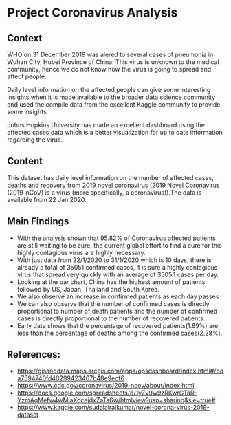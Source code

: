 # Project Coronavirus Analysis

## Context 
WHO on 31 December 2019 was alered to several cases of pneumonia in Wuhan City, Hubei Province of China. This virus is unknown to the medical community, hence we do not know how the virus is going to spread and affect people.

Daily level information on the affected people can give some interesting insights when it is made available to the broader data science community and used the compile data from the excellent Kaggle community to provide some insights.

Johns Hopkins University has made an excellent dashboard using the affected cases data which is a better visualization for up to date information regarding the virus.

## Content
This dataset has daily level information on the number of affected cases, deaths and recovery from 2019 novel coronavirus (2019 Novel Coronavirus (2019-nCoV) is a virus (more specifically, a coronavirus)).The data is available from 22 Jan 2020.

## Main Findings
- With the analysis shown that 95.82% of Coronavirus affected patients are still waiting to be cure, the current global effort to find a cure for this highly contagious virus are highly necessary.
- With just data from 22/1/2020 to 31/1/2020 which is 10 days, there is already a total of 35051 confirmed cases, it is sure a highly contagious virus that spread very quickly with an average of 3505.1 cases per day.
- Looking at the bar chart, China has the highest amount of patients followed by US, Japan, Thailand and South Korea.
- We also observe an increase in confirmed patients as each day passes
- We can also observe that the number of confirmed cases is directly proportional to number of death patients and  the number of confirmed cases is directly proportional to the number of recovered patients. 
- Early data shows that the percentage of recovered patients(1.89%) are less than the percentage of deaths among the confirmed cases(2.28%).

## References:
- https://gisanddata.maps.arcgis.com/apps/opsdashboard/index.html#/bda7594740fd40299423467b48e9ecf6
- https://www.cdc.gov/coronavirus/2019-ncov/about/index.html
- https://docs.google.com/spreadsheets/d/1yZv9w9zRKwrGTaR-YzmAqMefw4wMlaXocejdxZaTs6w/htmlview?usp=sharing&sle=true#
- https://www.kaggle.com/sudalairajkumar/novel-corona-virus-2019-dataset
